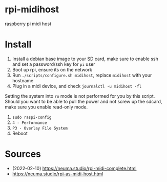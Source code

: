 # rpi-midihost

raspberry pi midi host

# Install

1. Install a debian base image to your SD card, make sure to enable ssh and set a password/ssh key for `pi` user
2. Boot up rpi, ensure its on the network
3. Run `./scripts/configure.sh midihost`, replace `midihost` with your hostname
4. Plug in a midi device, and check `journalctl -u midihost -fl`

Setting the system into `ro` mode is not performed for you by this script. Should you want to be able to pull the power and not screw up the sdcard, make sure you enable read-only mode.

1. `sudo raspi-config`
2. `4 - Performance`
3. `P3 - Overlay File System`
4. Reboot

# Sources

- (2022-02-10) https://neuma.studio/rpi-midi-complete.html
- https://neuma.studio/rpi-as-midi-host.html
